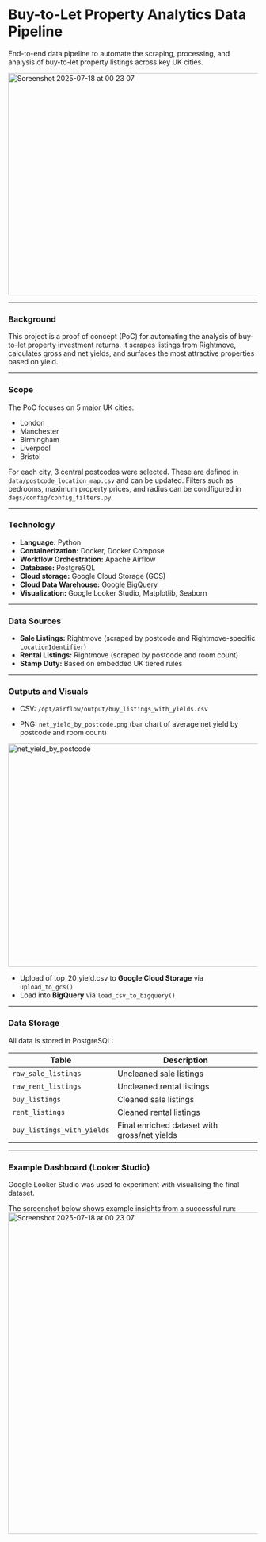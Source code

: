 # Buy-to-Let Property Analytics Data Pipeline

End-to-end data pipeline to automate the scraping, processing, and analysis of buy-to-let property listings across key UK cities.

<img width="628" height="448" alt="Screenshot 2025-07-18 at 00 23 07" src="https://github.com/user-attachments/assets/af97baef-492b-46cb-95db-31cc2279647a" />


---

### Background

This project is a proof of concept (PoC) for automating the analysis of buy-to-let property investment returns. It scrapes listings from Rightmove, calculates gross and net yields, and surfaces the most attractive properties based on yield.

---

### Scope

The PoC focuses on 5 major UK cities:

- London  
- Manchester  
- Birmingham  
- Liverpool  
- Bristol

For each city, 3 central postcodes were selected. These are defined in `data/postcode_location_map.csv` and can be updated. Filters such as bedrooms, maximum property prices, and radius can be condfigured in `dags/config/config_filters.py`. 

---

### Technology

- **Language:** Python  
- **Containerization:** Docker, Docker Compose  
- **Workflow Orchestration:** Apache Airflow  
- **Database:** PostgreSQL
- **Cloud storage:** Google Cloud Storage (GCS)
- **Cloud Data Warehouse:** Google BigQuery
- **Visualization:** Google Looker Studio, Matplotlib, Seaborn  

---

### Data Sources

- **Sale Listings:** Rightmove (scraped by postcode and Rightmove-specific `LocationIdentifier`)
- **Rental Listings:** Rightmove (scraped by postcode and room count)
- **Stamp Duty:** Based on embedded UK tiered rules

---

### Outputs and Visuals

- CSV: `/opt/airflow/output/buy_listings_with_yields.csv` 

- PNG: `net_yield_by_postcode.png` (bar chart of average net yield by postcode and room count)

  
<img width="800" height="450" alt="net_yield_by_postcode" src="https://github.com/user-attachments/assets/2f506de2-7ec6-4271-b486-7af61f68e9cb" />

  
- Upload of top_20_yield.csv to **Google Cloud Storage** via `upload_to_gcs()`
- Load into **BigQuery** via `load_csv_to_bigquery()`

---
### Data Storage

All data is stored in PostgreSQL:

| Table                         | Description                           |
|------------------------------|---------------------------------------|
| `raw_sale_listings`          | Uncleaned sale listings               |
| `raw_rent_listings`          | Uncleaned rental listings             |
| `buy_listings`               | Cleaned sale listings                 |
| `rent_listings`              | Cleaned rental listings               |
| `buy_listings_with_yields`   | Final enriched dataset with gross/net yields |

---

### Example Dashboard (Looker Studio)

Google Looker Studio was used to experiment with visualising the final dataset.

The screenshot below shows example insights from a successful run:
<img width="828" height="648" alt="Screenshot 2025-07-18 at 00 23 07" src="https://github.com/user-attachments/assets/8b7cbff6-2edf-465f-8c47-02c28d7fbead" />
